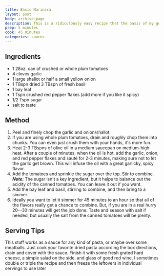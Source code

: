 ```yaml
---
title: Basic Marinara
layout: post
body: archive-page
description: This is a ridiculously easy recipe that the basis of my go weeknight dinners. I haven't bought pasta sauce in a jar since I mastered this one.
prep: 5 minutes
cook: 45 minutes
categories: sauces
---
```


## Ingredients
- 1 28oz. can of crushed or whole plum tomatoes 
- 4 cloves garlic
- 1 large shallot or half a small yellow onion
- 1 TBspn dried 3 TBspn of fresh basil
- 1 bay leaf
- 1 Tspn crushed red pepper flakes (add more if you like it spicy)
- 1/2 Tspn sugar
- salt to taste

## Method
1. Peel and finely chop the garlic and onion/shallot.
2. If you are using whole plum tomatoes, drain and roughly chop them into chunks. You can even just crush them with your hands, it's more fun.
3. Heat 2-3 TBspns of olive oil in a medium saucepan on medium-high heat. After a couple of minutes, when the oil is hot, add the garlic, onion, and red pepper flakes and sauté for 2-3 minutes, making sure not to let the garlic get brown. This will infuse the oil with a great garlicky, spicy flavor.
4. Add the tomatoes and sprinkle the sugar over the top. Stir to combine. **_Note:_** The sugar isn't a key ingredient, but it helps to balance out the acidity of the canned tomatoes. You can leave it out if you want.
5. Add the bay leaf and basil, stirring to combine, and then bring to a simmer.
6. Ideally you want to let it simmer for 45 minutes to an hour so that all of the flavors really get a chance to combine. But, if you are in a real hurry 20—30 minutes will get the job done. Taste and season with salt if needed, but usually the salt from the canned tomatoes will be plenty.

## Serving Tips
This stuff works as a sauce for any kind of pasta, or maybe over some meatballs. Just cook your favorite dried pasta according the box directions, drain and cover with the sauce. Finish it with some fresh grated hard cheese, a simple salad on the side, and glass of good red wine. I sometimes double or triple the recipe and then freeze the leftovers in individual servings to use later